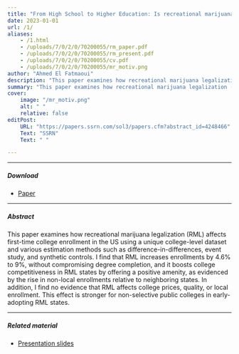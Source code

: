 ```yaml
---
title: "From High School to Higher Education: Is recreational marijuana a consumption amenity for US college students?" 
date: 2023-01-01
url: /1/
aliases: 
    - /1.html
    - /uploads/7/0/2/0/70200055/rm_paper.pdf
    - /uploads/7/0/2/0/70200055/rm_present.pdf
    - /uploads/7/0/2/0/70200055/cv.pdf
    - /uploads/7/0/2/0/70200055/mr_motiv.png
author: "Ahmed El Fatmaoui"
description: "This paper examines how recreational marijuana legalization (RML) affects first-time college enrollment in the US using a unique college-level dataset and various estimation methods such as difference-in-differences, event study, and synthetic controls." 
summary: "This paper examines how recreational marijuana legalization (RML) affects first-time college enrollment in the US using a unique college-level dataset and various estimation methods such as difference-in-differences, event study, and synthetic controls." 
cover:
    image: "/mr_motiv.png"
    alt: " "
    relative: false
editPost:
    URL: "https://papers.ssrn.com/sol3/papers.cfm?abstract_id=4248466"
    Text: "SSRN"
    Text: " "

---
```


---
##### Download

+ [Paper](/rm_paper.pdf)

---

##### Abstract

This paper examines how recreational marijuana legalization (RML) affects first-time college enrollment in the US using a unique college-level dataset and various estimation methods such as difference-in-differences, event study, and synthetic controls. I find that RML increases enrollments by 4.6% to 9%, without compromising degree completion, and it boosts college competitiveness in RML states by offering a positive amenity, as evidenced by the rise in non-local enrollments relative to neighboring states. In addition, I find no evidence that RML affects college prices, quality, or local enrollment. This effect is stronger for non-selective public colleges in early-adopting RML states.

---

##### Related material

+ [Presentation slides](/rm_present.pdf)

